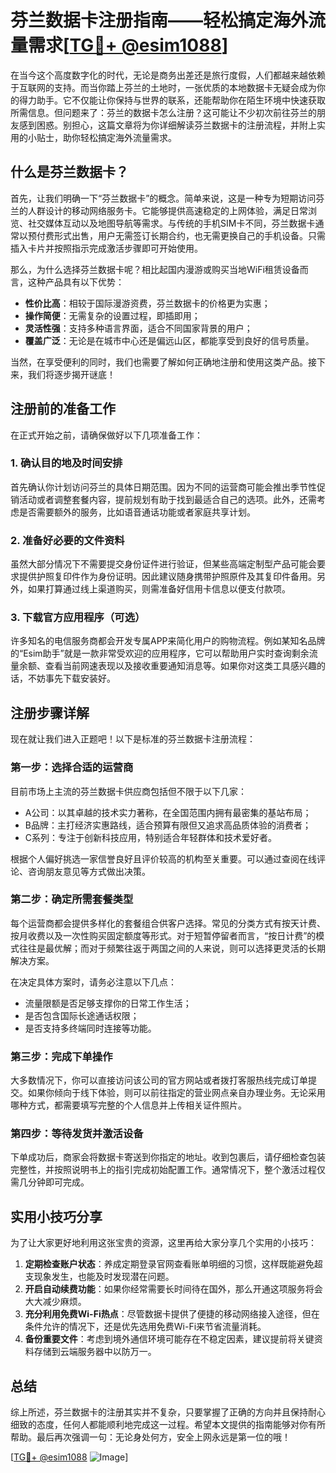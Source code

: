 # 芬兰数据卡注册指南——轻松搞定海外流量需求[[TG💪+ @esim1088](https://t.me/s/esim1088)]

在当今这个高度数字化的时代，无论是商务出差还是旅行度假，人们都越来越依赖于互联网的支持。而当你踏上芬兰的土地时，一张优质的本地数据卡无疑会成为你的得力助手。它不仅能让你保持与世界的联系，还能帮助你在陌生环境中快速获取所需信息。但问题来了：芬兰的数据卡怎么注册？这可能让不少初次前往芬兰的朋友感到困惑。别担心，这篇文章将为你详细解读芬兰数据卡的注册流程，并附上实用的小贴士，助你轻松搞定海外流量需求。

## 什么是芬兰数据卡？

首先，让我们明确一下“芬兰数据卡”的概念。简单来说，这是一种专为短期访问芬兰的人群设计的移动网络服务卡。它能够提供高速稳定的上网体验，满足日常浏览、社交媒体互动以及地图导航等需求。与传统的手机SIM卡不同，芬兰数据卡通常以预付费形式出售，用户无需签订长期合约，也无需更换自己的手机设备。只需插入卡片并按照指示完成激活步骤即可开始使用。

那么，为什么选择芬兰数据卡呢？相比起国内漫游或购买当地WiFi租赁设备而言，这种产品具有以下优势：

- **性价比高**：相较于国际漫游资费，芬兰数据卡的价格更为实惠；
- **操作简便**：无需复杂的设置过程，即插即用；
- **灵活性强**：支持多种语言界面，适合不同国家背景的用户；
- **覆盖广泛**：无论是在城市中心还是偏远山区，都能享受到良好的信号质量。

当然，在享受便利的同时，我们也需要了解如何正确地注册和使用这类产品。接下来，我们将逐步揭开谜底！

## 注册前的准备工作

在正式开始之前，请确保做好以下几项准备工作：

### 1. 确认目的地及时间安排

首先确认你计划访问芬兰的具体日期范围。因为不同的运营商可能会推出季节性促销活动或者调整套餐内容，提前规划有助于找到最适合自己的选项。此外，还需考虑是否需要额外的服务，比如语音通话功能或者家庭共享计划。

### 2. 准备好必要的文件资料

虽然大部分情况下不需要提交身份证件进行验证，但某些高端定制型产品可能会要求提供护照复印件作为身份证明。因此建议随身携带护照原件及其复印件备用。另外，如果打算通过线上渠道购买，则需准备好信用卡信息以便支付款项。

### 3. 下载官方应用程序（可选）

许多知名的电信服务商都会开发专属APP来简化用户的购物流程。例如某知名品牌的“Esim助手”就是一款非常受欢迎的应用程序，它可以帮助用户实时查询剩余流量余额、查看当前网速表现以及接收重要通知消息等。如果你对这类工具感兴趣的话，不妨事先下载安装好。

## 注册步骤详解

现在就让我们进入正题吧！以下是标准的芬兰数据卡注册流程：

### 第一步：选择合适的运营商

目前市场上主流的芬兰数据卡供应商包括但不限于以下几家：

- A公司：以其卓越的技术实力著称，在全国范围内拥有最密集的基站布局；
- B品牌：主打经济实惠路线，适合预算有限但又追求高品质体验的消费者；
- C系列：专注于创新科技应用，特别适合年轻群体和技术爱好者。

根据个人偏好挑选一家信誉良好且评价较高的机构至关重要。可以通过查阅在线评论、咨询朋友意见等方式做出决策。

### 第二步：确定所需套餐类型

每个运营商都会提供多样化的套餐组合供客户选择。常见的分类方式有按天计费、按月收费以及一次性购买固定额度等形式。对于短暂停留者而言，“按日计费”的模式往往是最优解；而对于频繁往返于两国之间的人来说，则可以选择更灵活的长期解决方案。

在决定具体方案时，请务必注意以下几点：
- 流量限额是否足够支撑你的日常工作生活；
- 是否包含国际长途通话权限；
- 是否支持多终端同时连接等功能。

### 第三步：完成下单操作

大多数情况下，你可以直接访问该公司的官方网站或者拨打客服热线完成订单提交。如果你倾向于线下体验，则可以前往指定的营业网点亲自办理业务。无论采用哪种方式，都需要填写完整的个人信息并上传相关证件照片。

### 第四步：等待发货并激活设备

下单成功后，商家会将数据卡寄送到你指定的地址。收到包裹后，请仔细检查包装完整性，并按照说明书上的指引完成初始配置工作。通常情况下，整个激活过程仅需几分钟即可完成。

## 实用小技巧分享

为了让大家更好地利用这张宝贵的资源，这里再给大家分享几个实用的小技巧：

1. **定期检查账户状态**：养成定期登录官网查看账单明细的习惯，这样既能避免超支现象发生，也能及时发现潜在问题。
2. **开启自动续费功能**：如果你经常需要长时间待在国外，那么开通这项服务将会大大减少麻烦。
3. **充分利用免费Wi-Fi热点**：尽管数据卡提供了便捷的移动网络接入途径，但在条件允许的情况下，还是优先选用免费Wi-Fi来节省流量消耗。
4. **备份重要文件**：考虑到境外通信环境可能存在不稳定因素，建议提前将关键资料存储到云端服务器中以防万一。

## 总结

综上所述，芬兰数据卡的注册其实并不复杂，只要掌握了正确的方向并且保持耐心细致的态度，任何人都能顺利地完成这一过程。希望本文提供的指南能够对你有所帮助。最后再次强调一句：无论身处何方，安全上网永远是第一位的哦！

[[TG💪+ @esim1088](https://t.me/s/esim1088) ![Image](https://i.postimg.cc/4NQfJmqS/Snipaste-2025-05-13-00-14-12.png)]